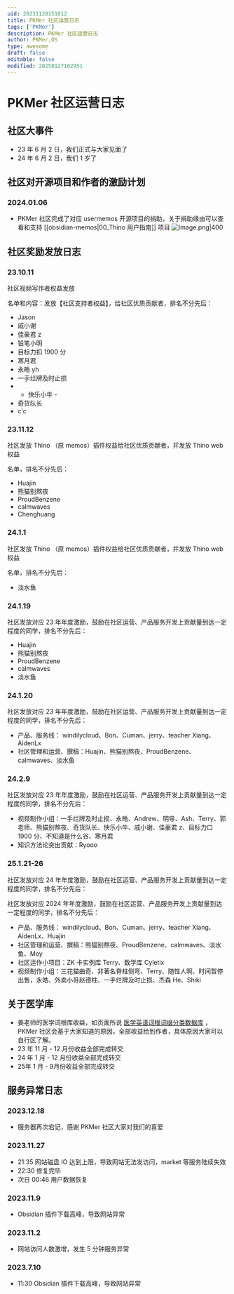 ```yaml
---
uid: 20231128151812
title: PKMer 社区运营日志
tags: ['PKMer']
description: PKMer 社区运营日志
author: PKMer,OS
type: awesome
draft: false
editable: false
modified: 20250127102951
---
```


# PKMer 社区运营日志

## 社区大事件

- 23 年 6 月 2 日，我们正式与大家见面了
- 24 年 6 月 2 日，我们 1 岁了

## 社区对开源项目和作者的激励计划

### 2024.01.06

- PKMer 社区完成了对应 usermemos 开源项目的捐助，关于捐助缘由可以查看和支持 [[obsidian-memos|00_Thino 用户指南]] 项目
![image.png|400](https://cdn.pkmer.cn/images/20240107003024.png!pkmer)

## 社区奖励发放日志

### 23.10.11

社区视频写作者权益发放

名单和内容：发放【社区支持者权益】，给社区优质贡献者，排名不分先后：

- Jason
- 戚小谢
- 佳豪君 z
- 铅笔小明
- 目标力扣 1900 分
- 寒月君
- 永皓 yh
- 一手烂牌及时止损
- - 快乐小牛 -
- 奇货队长
- c'c

### 23.11.12

社区发放 Thino （原 memos）插件权益给社区优质贡献者，并发放 Thino web 权益

名单，排名不分先后：

- Huajin
- 熊猫别熬夜
- ProudBenzene
- calmwaves
- Chenghuang

### 24.1.1

社区发放 Thino （原 memos）插件权益给社区优质贡献者，并发放 Thino web 权益

名单，排名不分先后：

- 淡水鱼

### 24.1.19

社区发放对应 23 年年度激励，鼓励在社区运营、产品服务开发上贡献量到达一定程度的同学，排名不分先后：

- Huajin
- 熊猫别熬夜
- ProudBenzene
- calmwaves
- 淡水鱼

### 24.1.20

社区发放对应 23 年年度激励，鼓励在社区运营、产品服务开发上贡献量到达一定程度的同学，排名不分先后：

- 产品、服务线： windilycloud、Bon、Cuman、jerry、teacher Xiang、AidenLx
- 社区管理和运营、撰稿：Huajin、熊猫别熬夜、ProudBenzene、calmwaves、淡水鱼

### 24.2.9

社区发放对应 23 年年度激励，鼓励在社区运营、产品服务开发上贡献量到达一定程度的同学，排名不分先后：

- 视频制作小组：一手烂牌及时止损、永皓、Andrew、明导、Ash、Terry、郭老师、熊猫别熬夜、奇货队长、快乐小牛、戚小谢、佳豪君 z、目标力口 1900 分、不知道是什么谷、寒月君
- 知识方法论突出贡献：Ryooo

### 25.1.21-26

社区发放对应 24 年年度激励，鼓励在社区运营、产品服务开发上贡献量到达一定程度的同学，排名不分先后：

社区发放对应 2024 年年度激励，鼓励在社区运营、产品服务开发上贡献量到达一定程度的同学，排名不分先后：

- 产品、服务线： windilycloud、Bon、Cuman、jerry、teacher Xiang、AidenLx、Huajin
- 社区管理和运营、撰稿：熊猫别熬夜、ProudBenzene、calmwaves、淡水鱼、Moy
- 社区运作小项目：ZK 卡实例库 Terry、数学库 Cyletix
- 视频制作小组：三花猫曲奇、非著名脊柱侧弯、Terry、随性人啊、时间暂停出售，永皓、外卖小哥赵德柱、一手烂牌及时止损、杰森 He、Shiki

## 关于医学库

- 姜老师的医学词根库收益，如页面所说 [医学英语词根词缀分类数据库](https://pkmer.cn/products/englishVault/) ，PKMer 社区会基于大家知道的原因，全部收益给到作者，具体原因大家可以自行区了解。
- 23 年 11 月 - 12 月份收益全部完成转交
- 24 年 1 月 - 12 月份收益全部完成转交
- 25年 1 月 - 9月份收益全部完成转交

## 服务异常日志

### 2023.12.18

- 服务器再次宕记，感谢 PKMer 社区大家对我们的喜爱

### 2023.11.27

- 21:35 网站磁盘 IO 达到上限，导致网站无法发访问，market 等服务陆续失效
- 22:30 修复完毕
- 次日 00:46 用户数据恢复

### 2023.11.9

- Obsidian 插件下载高峰，导致网站异常

### 2023.11.2

- 网站访问人数激增，发生 5 分钟服务异常

### 2023.7.10

- 11:30 Obsidian 插件下载高峰，导致网站异常



